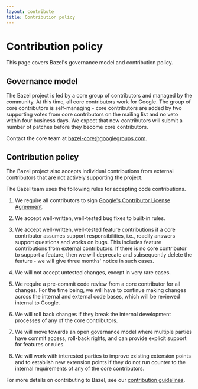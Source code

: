 ```yaml
---
layout: contribute
title: Contribution policy
---
```


# Contribution policy

This page covers Bazel's governance model and contribution policy.

## Governance model

The Bazel project is led by a core group of contributors and managed by the
community. At this time, all core contributors work for Google.
The group of core contributors is self-managing - core contributors are added by two
supporting votes from core contributors on the mailing list and no veto within four business days.
We expect that new contributors will submit a number of patches before they become core
contributors.

Contact the core team at <a href="mailto:bazel-core@googlegroups.com">
bazel-core@googlegroups.com</a>.

## Contribution policy

The Bazel project also accepts individual contributions from external
contributors that are not actively supporting the project.

The Bazel team uses the following rules for accepting code contributions.

1. We require all contributors to sign [Google's Contributor License
   Agreement](https://cla.developers.google.com/).

1. We accept well-written, well-tested bug fixes to built-in rules.

1. We accept well-written, well-tested feature contributions if a core contributor assumes support
   responsibilities, i.e., readily answers support questions and works on bugs. This includes
   feature contributions from external contributors. If there is no core contributor to support a
   feature, then we will deprecate and subsequently delete the feature - we will give three months'
   notice in such cases.

1. We will not accept untested changes, except in very rare cases.

1. We require a pre-commit code review from a core contributor for all changes. For the time being,
   we will have to continue making changes across the internal and external code bases, which will
   be reviewed internal to Google.

1. We will roll back changes if they break the internal development processes of any of the core
   contributors.

1. We will move towards an open governance model where multiple parties have commit access,
   roll-back rights, and can provide explicit support for features or rules.

1. We will work with interested parties to improve existing extension points and to establish new
    extension points if they do not run counter to the internal requirements of any of the core
   contributors.

For more details on contributing to Bazel, see our [contribution guidelines](contributing.html).
